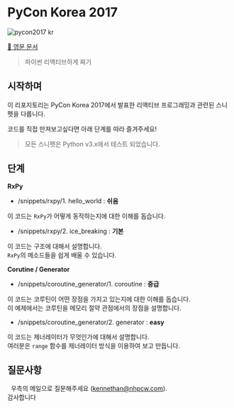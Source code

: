 # PyCon Korea 2017

![pycon2017 kr](http://www.pigno.se/static/assets/images/pycon2017.png)

[:page_facing_up: 영문 문서](README.md)

> 파이썬 리액티브하게 짜기

## 시작하며

이 리포지토리는 PyCon Korea 2017에서 발표한 리액티브 프로그래밍과 관련된 스니펫을 다룹니다.

코드를 직접 만져보고싶다면 아래 단계를 따라 즐겨주세요!

> 모든 스니펫은 Python v3.x에서 테스트 되었습니다.

## 단계

**RxPy**

- /snippets/rxpy/1. hello_world : **쉬움**

이 코드는 `RxPy`가 어떻게 동작하는지에 대한 이해를 돕습니다.

- /snippets/rxpy/2. ice_breaking : **기본**

이 코드는 구조에 대해서 설명합니다.<br />
`RxPy`의 메소드들을 쉽게 배울 수 있습니다.


**Corutine / Generator**

- /snippets/coroutine_generator/1. coroutine : **중급**

이 코드는 코루틴이 어떤 장점을 가지고 있는지에 대한 이해를 돕습니다.<br />
이 예제에서는 코루틴을 메모리 절약 관점에서의 장점을 설명합니다.
  
- /snippets/coroutine_generator/2. generator : **easy**

이 코드는 제너레이터가 무엇인가에 대해서 설명합니다.<br />
여러분은 `range` 함수를 제너레이터 방식을 이용하여 보고 만듭니다.
  
## 질문사항
  
우측의 메일으로 질문해주세요 ([kennethan@nhpcw.com](kennethan@nhpcw.com)).<br />
감사합니다
